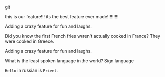 git 

this is our feature!!! its the best feature ever made!!!!!!!!!

Adding a crazy feature for fun and laughs.

Did you know the first French fries weren't actually cooked in France? They were cooked in Greece.


Adding a crazy feature for fun and laughs.

What is the least spoken language in the world? Sign language

`Hello` in russian is `Privet`.

